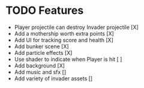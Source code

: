 # TODO Features

- Player projectile can destroy Invader projectile [X]
- Add a mothership worth extra points [X]
- Add UI for tracking score and health [X]
- Add bunker scene [X]
- Add particle effects [X]
- Use shader to indicate when Player is hit [ ]
- Add background [X]
- Add music and sfx []
- Add variety of invader assets []
